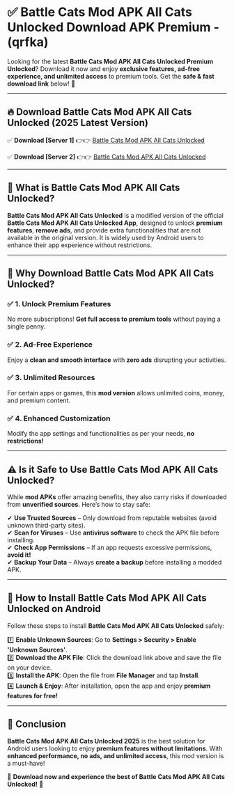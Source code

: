 
# ✅ Battle Cats Mod APK All Cats Unlocked Download APK Premium -  (qrfka) 

Looking for the latest **Battle Cats Mod APK All Cats Unlocked Premium Unlocked**? Download it now and enjoy **exclusive features, ad-free experience, and unlimited access** to premium tools. Get the **safe & fast download link** below! 🚀

---

## 🔥 Download Battle Cats Mod APK All Cats Unlocked (2025 Latest Version)

✅ **Download [Server 1]** 👉👉 [Battle Cats Mod APK All Cats Unlocked ](https://apkcomod.com?title=Battle_Cats_Mod_APK_All_Cats_Unlocked)  

✅ **Download [Server 2]** 👉👉 [Battle Cats Mod APK All Cats Unlocked ](https://apkcomod.com?title=Battle_Cats_Mod_APK_All_Cats_Unlocked)  


---

## 📌 What is Battle Cats Mod APK All Cats Unlocked?

**Battle Cats Mod APK All Cats Unlocked** is a modified version of the official **Battle Cats Mod APK All Cats Unlocked App**, designed to unlock **premium features**, **remove ads**, and provide extra functionalities that are not available in the original version. It is widely used by Android users to enhance their app experience without restrictions.

---

## 🌟 Why Download Battle Cats Mod APK All Cats Unlocked?

### ✅ 1. Unlock Premium Features
No more subscriptions! **Get full access to premium tools** without paying a single penny.

### ✅ 2. Ad-Free Experience
Enjoy a **clean and smooth interface** with **zero ads** disrupting your activities.

### ✅ 3. Unlimited Resources
For certain apps or games, this **mod version** allows unlimited coins, money, and premium content.

### ✅ 4. Enhanced Customization
Modify the app settings and functionalities as per your needs, **no restrictions!**

---

## ⚠️ Is it Safe to Use Battle Cats Mod APK All Cats Unlocked?

While **mod APKs** offer amazing benefits, they also carry risks if downloaded from **unverified sources**. Here’s how to stay safe:

✔ **Use Trusted Sources** – Only download from reputable websites (avoid unknown third-party sites).  
✔ **Scan for Viruses** – Use **antivirus software** to check the APK file before installing.  
✔ **Check App Permissions** – If an app requests excessive permissions, **avoid it!**  
✔ **Backup Your Data** – Always **create a backup** before installing a modded APK.

---

## 📲 How to Install Battle Cats Mod APK All Cats Unlocked on Android

Follow these steps to install **Battle Cats Mod APK All Cats Unlocked** safely:

1️⃣ **Enable Unknown Sources**: Go to **Settings > Security > Enable 'Unknown Sources'**.  
2️⃣ **Download the APK File**: Click the download link above and save the file on your device.  
3️⃣ **Install the APK**: Open the file from **File Manager** and tap **Install**.  
4️⃣ **Launch & Enjoy**: After installation, open the app and enjoy **premium features for free!**

---

## 🚀 Conclusion

**Battle Cats Mod APK All Cats Unlocked 2025** is the best solution for Android users looking to enjoy **premium features without limitations**. With **enhanced performance, no ads, and unlimited access**, this mod version is a must-have!

🔻 **Download now and experience the best of Battle Cats Mod APK All Cats Unlocked!** 🔻

